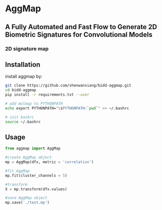 # AggMap


## A Fully Automated and Fast Flow to Generate 2D Biometric Signatures for Convolutional Models


### 2D signature map


## Installation

install aggmap by:

```bash
git clone https://github.com/shenwanxiang/bidd-aggmap.git
cd bidd-aggmap
pip install -r requirements.txt --user

# add molmap to PYTHONPATH
echo export PYTHONPATH="\$PYTHONPATH:`pwd`" >> ~/.bashrc

# init bashrc
source ~/.bashrc
```


## Usage


```python
from aggmap import AggMap

#create AggMap object
mp = AggMap(dfx, metric = 'correlation')

#fit AggMap
mp.fit(cluster_channels = 5)

#transform
X = mp.transform(dfx.values)

#save AggMap object
mp.save('./test.mp')
```
